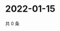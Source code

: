 # 2022-01-15

共 0 条

<!-- BEGIN WEIBO -->
<!-- 最后更新时间 Sat Jan 15 2022 18:09:37 GMT+0800 (China Standard Time) -->

<!-- END WEIBO -->
